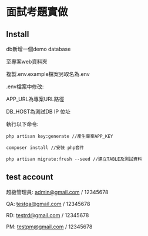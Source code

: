 面試考題實做
===
## Install

db新增一個demo database

至專案web資料夾

複製.env.example檔案另取名為.env

.env檔案中修改:

APP_URL為專案URL路徑

DB_HOST為測試DB IP 位址

執行以下命令:
```
php artisan key:generate //產生專案APP_KEY
```
```
composer install //安裝 php套件
```
```
php artisan migrate:fresh --seed //建立TABLE及測試資料
```


## test account
超級管理員:
admin@gmail.com / 12345678

QA:
testqa@gmail.com / 12345678

RD:
testrd@gmail.com / 12345678

PM:
testpm@gmail.com / 12345678
